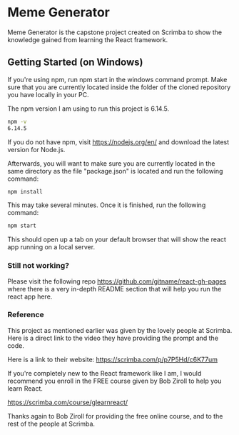 # Meme Generator
Meme Generator is the capstone project created on Scrimba to show the knowledge gained from learning the React framework. 

## Getting Started (on Windows)

If you're using npm, run npm start in the windows command prompt. Make sure that you are currently located inside the folder of the cloned repository you have locally in your PC. 

The npm version I am using to run this project is 6.14.5.

```bash
npm -v
6.14.5
```

If you do not have npm, visit https://nodejs.org/en/ and download the latest version for Node.js. 

Afterwards, you will want to make sure you are currently located in the same directory as the file "package.json" is located and run the following command:

```bash
npm install
```

This may take several minutes. Once it is finished, run the following command:

```bash
npm start
```

This should open up a tab on your default browser that will show the react app running on a local server. 

### Still not working?

Please visit the following repo https://github.com/gitname/react-gh-pages where there is a very in-depth README section that will help you run the react app here. 

### Reference
This project as mentioned earlier was given by the lovely people at Scrimba. Here is a direct link to the video they have providing the prompt and the code. 

Here is a link to their website: https://scrimba.com/p/p7P5Hd/c6K77um

If you're completely new to the React framework like I am, I would recommend you enroll in the FREE course given by Bob Ziroll to help you learn React. 

https://scrimba.com/course/glearnreact/

Thanks again to Bob Ziroll for providing the free online course, and to the rest of the people at Scrimba.




